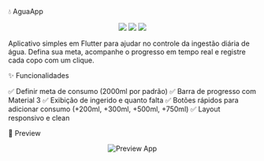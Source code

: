 💧 AguaApp
<p align="center"> <img src="https://img.shields.io/badge/Flutter-3.0+-blue?logo=flutter" /> <img src="https://img.shields.io/badge/Dart-3.0+-blue?logo=dart" /> <img src="https://img.shields.io/badge/Platform-Android%20|%20iOS-green?logo=android" /> </p>

Aplicativo simples em Flutter para ajudar no controle da ingestão diária de água.
Defina sua meta, acompanhe o progresso em tempo real e registre cada copo com um clique.

✨ Funcionalidades

✅ Definir meta de consumo (2000ml por padrão)
✅ Barra de progresso com Material 3
✅ Exibição de ingerido e quanto falta
✅ Botões rápidos para adicionar consumo (+200ml, +300ml, +500ml, +750ml)
✅ Layout responsivo e clean

📸 Preview
<p align="center"> <img src="https://via.placeholder.com/300x600.png?text=Preview+AguaApp" alt="Preview App" /> </p>
